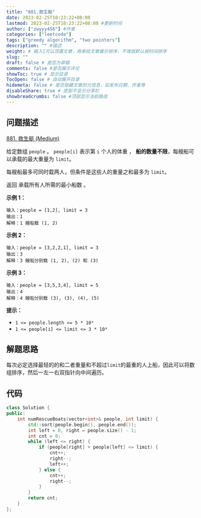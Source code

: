 ```yaml
---
title: "881.救生艇"
date: 2023-02-25T10:23:22+08:00
lastmod: 2023-02-25T10:23:22+08:00 #更新时间
author: ["zwyyy456"] #作者
categories: ["leetcode"]
tags: ["greedy algorithm", "two pointers"]
description: "" #描述
weight: # 输入1可以顶置文章，用来给文章展示排序，不填就默认按时间排序
slug: ""
draft: false # 是否为草稿
comments: false #是否展示评论
showToc: true # 显示目录
TocOpen: false # 自动展开目录
hidemeta: false # 是否隐藏文章的元信息，如发布日期、作者等
disableShare: true # 底部不显示分享栏
showbreadcrumbs: false #顶部显示当前路径
---
```

## 问题描述
[881. 救生艇 (Medium)](https://leetcode.cn/problems/boats-to-save-people/)

给定数组 `people` 。 `people[i]` 表示第 `i` 个人的体重 ，
**船的数量不限**，每艘船可以承载的最大重量为 `limit`。

每艘船最多可同时载两人，但条件是这些人的重量之和最多为 `limit`。

返回 承载所有人所需的最小船数 。

**示例 1：**

```
输入：people = [1,2], limit = 3
输出：1
解释：1 艘船载 (1, 2)

```

**示例 2：**

```
输入：people = [3,2,2,1], limit = 3
输出：3
解释：3 艘船分别载 (1, 2), (2) 和 (3)

```

**示例 3：**

```
输入：people = [3,5,3,4], limit = 5
输出：4
解释：4 艘船分别载 (3), (3), (4), (5)
```

**提示：**

- `1 <= people.length <= 5 * 10⁴`
- `1 <= people[i] <= limit <= 3 * 10⁴`

## 解题思路
每次必定选择最轻的的和二者重量和不超过`limit`的最重的人上船，因此可以将数组排序，然后一左一右双指针向中间遍历。

## 代码
```cpp
class Solution {
public:
    int numRescueBoats(vector<int>& people, int limit) {
        std::sort(people.begin(), people.end());
        int left = 0, right = people.size() - 1;
        int cnt = 0;
        while (left <= right) {
            if (people[right] + people[left] <= limit) {
                cnt++;
                right--;
                left++;
            } else {
                cnt++;
                right--;
            }
        }
        return cnt;
    }
};
```
